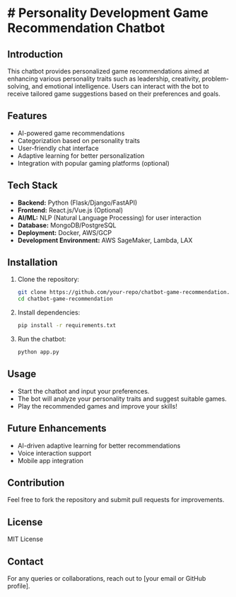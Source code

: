 # # Personality Development Game Recommendation Chatbot

## Introduction
This chatbot provides personalized game recommendations aimed at enhancing various personality traits such as leadership, creativity, problem-solving, and emotional intelligence. Users can interact with the bot to receive tailored game suggestions based on their preferences and goals.

## Features
- AI-powered game recommendations
- Categorization based on personality traits
- User-friendly chat interface
- Adaptive learning for better personalization
- Integration with popular gaming platforms (optional)

## Tech Stack
- **Backend:** Python (Flask/Django/FastAPI)
- **Frontend:** React.js/Vue.js (Optional)
- **AI/ML:** NLP (Natural Language Processing) for user interaction
- **Database:** MongoDB/PostgreSQL
- **Deployment:** Docker, AWS/GCP
- **Development Environment:** AWS SageMaker, Lambda, LAX

## Installation
1. Clone the repository:
   ```sh
   git clone https://github.com/your-repo/chatbot-game-recommendation.git
   cd chatbot-game-recommendation
   ```
2. Install dependencies:
   ```sh
   pip install -r requirements.txt
   ```
3. Run the chatbot:
   ```sh
   python app.py
   ```

## Usage
- Start the chatbot and input your preferences.
- The bot will analyze your personality traits and suggest suitable games.
- Play the recommended games and improve your skills!

## Future Enhancements
- AI-driven adaptive learning for better recommendations
- Voice interaction support
- Mobile app integration

## Contribution
Feel free to fork the repository and submit pull requests for improvements.

## License
MIT License

## Contact
For any queries or collaborations, reach out to [your email or GitHub profile].

